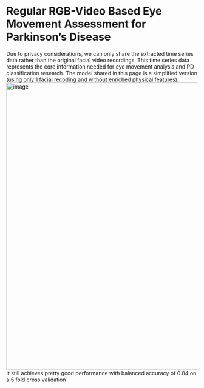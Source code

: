 # Regular RGB-Video Based Eye Movement Assessment for Parkinson’s Disease
Due to privacy considerations, we can only share the extracted time series data rather than the original facial video recordings. This time series data represents the core information needed for eye movement analysis and PD classification research. 
The model shared in this page is a simplified version (using only 1 facial recoding and without enriched physical features).
<img width="982" height="758" alt="image" src="https://github.com/user-attachments/assets/34d67f93-a046-42bb-9794-9b4bee074e69" />
It still achieves pretty good performance with balanced accuracy of 0.84 on a 5 fold cross validation
